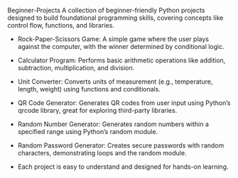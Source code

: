 Beginner-Projects
A collection of beginner-friendly Python projects designed to build foundational programming skills, covering concepts like control flow, functions, and libraries.

* Rock-Paper-Scissors Game: A simple game where the user plays against the computer, with the winner determined by conditional logic.

* Calculator Program: Performs basic arithmetic operations like addition, subtraction, multiplication, and division.

* Unit Converter: Converts units of measurement (e.g., temperature, length, weight) using functions and conditionals.

* QR Code Generator: Generates QR codes from user input using Python’s qrcode library, great for exploring third-party libraries.

* Random Number Generator: Generates random numbers within a specified range using Python’s random module.

* Random Password Generator: Creates secure passwords with random characters, demonstrating loops and the random module.

* Each project is easy to understand and designed for hands-on learning.
